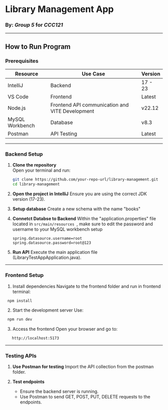 # Library Management App

### By: *Group 5* for *CCC121*

---

## How to Run Program

### Prerequisites

| Resource        | Use Case                                        | Version   |
|-----------------|-------------------------------------------------|-----------|
| IntelliJ        | Backend                                         | 17 - 23   |
| VS Code         | Frontend                                        | Latest    |
| Node.js         | Frontend API communication and VITE Development | v22.12    |
| MySQL Workbench | Database                                        | v8.3      |
| Postman         | API Testing                                     | Latest    |

---

### Backend Setup
1. **Clone the repository**  
   Open your terminal and run:
      ```bash
      git clone https://github.com/your-repo-url/library-management.git
      cd library-management

2. **Open the project in IntelliJ**
   Ensure you are using the correct JDK version (17-23).

3. **Setup database**
   Create a new schema with the name "books"

4. **Connetct Databse to Backend**
   Within the "application.properties" file located in `src/main/resources `, make sure to edit the password and username to your MySQL workbench setup
   ```spring set-up file
   spring.datasource.username=root
   spring.datasource.password=root@123

5. **Run API**
   Execute the main application file (LibraryTestAppApplication.java).

---

### Frontend Setup

1. Install dependencies
   Navigate to the frontend folder and run in frontend terminal:
  ```bash
   npm install
 ```

2. Start the development server
Use:
  ```bash
   npm run dev
 ```

3. Access the frontend
Open your browser and go to:
```bash
   http://localhost:5173
 ```

---

### Testing APIs

1. **Use Postman for testing**
   Import the API collection from the postman folder.

2. **Test endpoints**
   - Ensure the backend server is running.</li>
   - Use Postman to send GET, POST, PUT, DELETE requests to the endpoints.</li>
